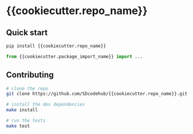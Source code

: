 # {{cookiecutter.repo_name}}

## Quick start

```bash
pip install {{cookiecutter.repo_name}}
```

```python
from {{cookiecutter.package_import_name}} import ...
```

## Contributing

```bash
# clone the repo
git clone https://github.com/SDcodehub/{{cookiecutter.repo_name}}.git

# install the dev dependencies
make install

# run the tests
make test
```
